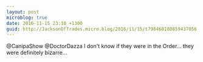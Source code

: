 ```yaml
---
layout: post
microblog: true
date: 2016-11-15 23:10 +1300
guid: http://JacksonOfTrades.micro.blog/2016/11/15/t798468180859437056.html
---
```

@CanipaShow @DoctorDazza I don't know if they were in the Order... they were definitely bizarre...
